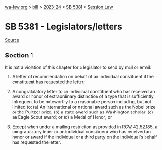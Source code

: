 [wa-law.org](/) > [bill](/bill/) > [2023-24](/bill/2023-24/) > [SB 5381](/bill/2023-24/sb/5381/) > [Session Law](/bill/2023-24/sb/5381/S.SL/)

# SB 5381 - Legislators/letters

[Source](http://lawfilesext.leg.wa.gov/biennium/2023-24/Pdf/Bills/Session%20Laws/Senate/5381-S.SL.pdf)

## Section 1
It is not a violation of this chapter for a legislator to send by mail or email:

1. A letter of recommendation on behalf of an individual constituent if the constituent has requested the letter;

2. A congratulatory letter to an individual constituent who has received an award or honor of extraordinary distinction of a type that is sufficiently infrequent to be noteworthy to a reasonable person including, but not limited to: (a) An international or national award such as the Nobel prize or the Pulitzer prize; (b) a state award such as Washington scholar; (c) an Eagle Scout award; or (d) a Medal of Honor; or

3. Except when under a mailing restriction as provided in RCW 42.52.185, a congratulatory letter to an individual constituent who has received an honor or award if the individual or a third party on the individual's behalf has requested the letter.
